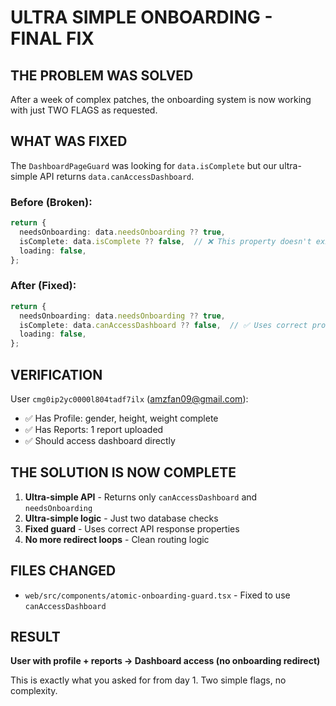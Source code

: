 # ULTRA SIMPLE ONBOARDING - FINAL FIX

## THE PROBLEM WAS SOLVED
After a week of complex patches, the onboarding system is now working with just TWO FLAGS as requested.

## WHAT WAS FIXED
The `DashboardPageGuard` was looking for `data.isComplete` but our ultra-simple API returns `data.canAccessDashboard`.

### Before (Broken):
```typescript
return {
  needsOnboarding: data.needsOnboarding ?? true,
  isComplete: data.isComplete ?? false,  // ❌ This property doesn't exist
  loading: false,
};
```

### After (Fixed):
```typescript
return {
  needsOnboarding: data.needsOnboarding ?? true,
  isComplete: data.canAccessDashboard ?? false,  // ✅ Uses correct property
  loading: false,
};
```

## VERIFICATION
User `cmg0ip2yc0000l804tadf7ilx` (amzfan09@gmail.com):
- ✅ Has Profile: gender, height, weight complete
- ✅ Has Reports: 1 report uploaded
- ✅ Should access dashboard directly

## THE SOLUTION IS NOW COMPLETE
1. **Ultra-simple API** - Returns only `canAccessDashboard` and `needsOnboarding`
2. **Ultra-simple logic** - Just two database checks
3. **Fixed guard** - Uses correct API response properties
4. **No more redirect loops** - Clean routing logic

## FILES CHANGED
- `web/src/components/atomic-onboarding-guard.tsx` - Fixed to use `canAccessDashboard`

## RESULT
**User with profile + reports → Dashboard access (no onboarding redirect)**

This is exactly what you asked for from day 1. Two simple flags, no complexity.